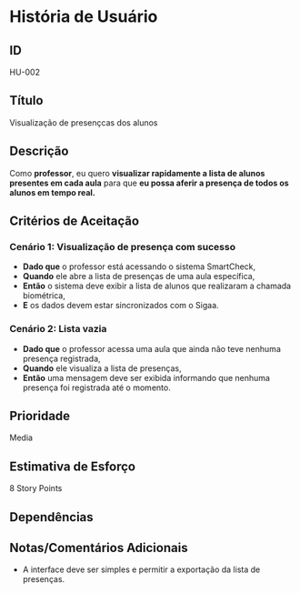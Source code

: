# História de Usuário

## **ID**

HU-002

## **Título**

Visualização de presençcas dos alunos
## **Descrição**  

Como **professor**, eu quero **visualizar rapidamente a lista de alunos presentes em cada aula** para que **eu possa aferir a presença de todos os alunos em tempo real.**

## **Critérios de Aceitação**

### Cenário 1: Visualização de presença com sucesso

- **Dado que** o professor está acessando o sistema SmartCheck,  
- **Quando** ele abre a lista de presenças de uma aula específica,  
- **Então** o sistema deve exibir a lista de alunos que realizaram a chamada biométrica,  
- **E** os dados devem estar sincronizados com o Sigaa.

### Cenário 2: Lista vazia

- **Dado que** o professor acessa uma aula que ainda não teve nenhuma presença registrada,  
- **Quando** ele visualiza a lista de presenças,  
- **Então** uma mensagem deve ser exibida informando que nenhuma presença foi registrada até o momento.


## **Prioridade**  

Media

## **Estimativa de Esforço**  

8 Story Points

## **Dependências**  


## **Notas/Comentários Adicionais**  

- A interface deve ser simples e permitir a exportação da lista de presenças.
